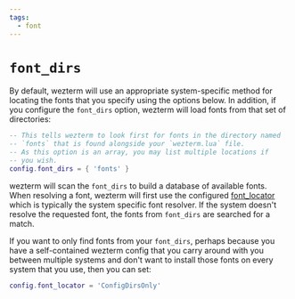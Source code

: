 ```yaml
---
tags:
  - font
---
```

# `font_dirs`

By default, wezterm will use an appropriate system-specific method for
locating the fonts that you specify using the options below.  In addition,
if you configure the `font_dirs` option, wezterm will load fonts from that
set of directories:

```lua
-- This tells wezterm to look first for fonts in the directory named
-- `fonts` that is found alongside your `wezterm.lua` file.
-- As this option is an array, you may list multiple locations if
-- you wish.
config.font_dirs = { 'fonts' }
```

wezterm will scan the `font_dirs` to build a database of available fonts.  When
resolving a font, wezterm will first use the configured
[font_locator](font_locator.md) which is typically the system specific font
resolver.  If the system doesn't resolve the requested font, the fonts from
`font_dirs` are searched for a match.

If you want to only find fonts from your `font_dirs`, perhaps because you have
a self-contained wezterm config that you carry around with you between multiple
systems and don't want to install those fonts on every system that you use,
then you can set:

```lua
config.font_locator = 'ConfigDirsOnly'
```


